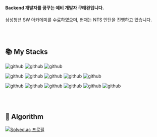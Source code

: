 
#### Backend 개발자를 꿈꾸는 예비 개발자 구태완입니다.

삼성청년 SW 아카데미를 수료하였으며, 현재는 NTS 인턴을 진행하고 있습니다.


<br> <br>
## 📚 My Stacks


![github](https://img.shields.io/static/v1?label=language&message=python&color=blue)
![github](https://img.shields.io/static/v1?label=language&message=javascript&color=orange)
![github](https://img.shields.io/static/v1?label=language&message=java&color=yellowgreen)


![github](https://img.shields.io/static/v1?label=framework&message=fastapi&color=blue)
![github](https://img.shields.io/static/v1?label=framework&message=django&color=blue)
![github](https://img.shields.io/static/v1?label=framework&message=vuejs&color=orange)
![github](https://img.shields.io/static/v1?label=framework&message=reactjs&color=orange)
![github](https://img.shields.io/static/v1?label=framework&message=springboot&color=yellowgreen)


![github](https://img.shields.io/static/v1?label=tools&message=jenkins&color=blueviolet)
![github](https://img.shields.io/static/v1?label=tools&message=nginx&color=blueviolet)
![github](https://img.shields.io/static/v1?label=tools&message=docker&color=blueviolet)
![github](https://img.shields.io/static/v1?label=tools&message=k8s&color=blueviolet)
![github](https://img.shields.io/static/v1?label=tools&message=jira&color=blueviolet)
![github](https://img.shields.io/static/v1?label=tools&message=awsec2&color=blueviolet)


<br> <br>
## 🔗 Algorithm


[![Solved.ac 프로필](http://mazassumnida.wtf/api/v2/generate_badge?boj=fksk94)](https://solved.ac/fksk94)
